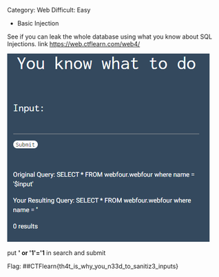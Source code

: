 Category: Web
Difficult: Easy

- Basic Injection

See if you can leak the whole database using what you know about SQL Injections. link https://web.ctflearn.com/web4/


![basic injection image](/assets/basic-injection.PNG "Basic Injection")

put __' or '1'='1__ in search and submit

Flag: ##CTFlearn{th4t_is_why_you_n33d_to_sanitiz3_inputs}
